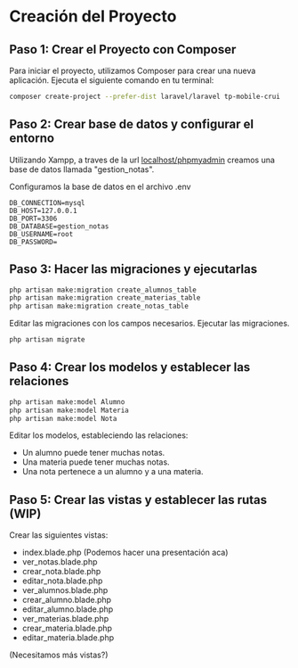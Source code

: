 # Creación del Proyecto

## Paso 1: Crear el Proyecto con Composer

Para iniciar el proyecto, utilizamos Composer para crear una nueva aplicación. Ejecuta el siguiente comando en tu terminal:

```bash
composer create-project --prefer-dist laravel/laravel tp-mobile-crui
```

## Paso 2: Crear base de datos y configurar el entorno

Utilizando Xampp, a traves de la url [localhost/phpmyadmin](localhost/phpmyadmin) creamos una base de datos llamada "gestion_notas".

Configuramos la base de datos en el archivo .env

```
DB_CONNECTION=mysql
DB_HOST=127.0.0.1
DB_PORT=3306
DB_DATABASE=gestion_notas
DB_USERNAME=root
DB_PASSWORD=
```

## Paso 3: Hacer las migraciones y ejecutarlas

```bash
php artisan make:migration create_alumnos_table
php artisan make:migration create_materias_table
php artisan make:migration create_notas_table
```

Editar las migraciones con los campos necesarios.
Ejecutar las migraciones.

```bash
php artisan migrate
```

## Paso 4: Crear los modelos y establecer las relaciones

```bash
php artisan make:model Alumno
php artisan make:model Materia
php artisan make:model Nota
```

Editar los modelos, estableciendo las relaciones:

-   Un alumno puede tener muchas notas.
-   Una materia puede tener muchas notas.
-   Una nota pertenece a un alumno y a una materia.

## Paso 5: Crear las vistas y establecer las rutas (WIP)

Crear las siguientes vistas:

-   index.blade.php (Podemos hacer una presentación aca)
-   ver_notas.blade.php
-   crear_nota.blade.php
-   editar_nota.blade.php
-   ver_alumnos.blade.php
-   crear_alumno.blade.php
-   editar_alumno.blade.php
-   ver_materias.blade.php
-   crear_materia.blade.php
-   editar_materia.blade.php

(Necesitamos más vistas?)
